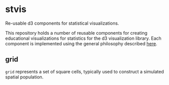 # stvis
Re-usable d3 components for statistical visualizations.

This repository holds a number of reusable components for creating educational visualizations for
statistics for the d3 visualization library. Each component is implemented using the general
philosophy described [here](https://bost.ocks.org/mike/chart/).

## grid

`grid` represents a set of square cells, typically used to construct a simulated spatial population.
